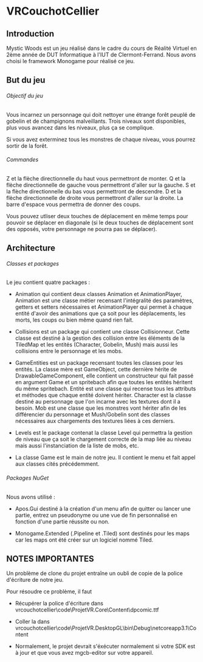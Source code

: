 # VRCouchotCellier

## Introduction

Mystic Woods est un jeu réalisé dans le cadre du cours de Réalité Virtuel en 2ème année de DUT Informatique à l'IUT de Clermont-Ferrand.
Nous avons choisi le framework Monogame pour réalisé ce jeu.


## But du jeu

###### Objectif du jeu

Vous incarnez un personnage qui doit nettoyer une étrange forêt peuplé de gobelin et de champignons malveillants.
Trois niveaux sont disponibles, plus vous avancez dans les niveaux, plus ça se complique.

Si vous avez exterminez tous les monstres de chaque niveau, vous pourrez sortir de la forêt.

###### Commandes

Z et la flèche directionnelle du haut vous permettront de monter.
Q et la flèche directionnelle de gauche vous permettront d'aller sur la gauche.
S et la flèche directionnelle du bas vous permettront de descendre.
D et la flèche directionnelle de droite vous permettront d'aller sur la droite.
La barre d'espace vous permettra de donner des coups.

Vous pouvez utliser deux touches de déplacement en même temps pour pouvoir se déplacer en diagonale (si le deux touches de déplacement sont des opposés, votre personnage ne pourra pas se déplacer).

## Architecture

###### Classes et packages

Le jeu contient quatre packages :

- Animation qui contient deux classes Animation et AnimationPlayer, Animation est une classe métier recensant l'intégralité des paramètres, getters et setters nécessaires et AnimationPlayer qui permet à chaque entité d'avoir des animations que ça soit pour les déplacements, les morts, les coups ou bien même quand rien fait.

- Collisions est un package qui contient une classe Collisionneur. Cette classe est destiné à la gestion des collision entre les éléments de la TiledMap et les entités (Character, Gobelin, Mush) mais aussi les collisions entre le personnage et les mobs.

- GameEntities est un package recensant toutes les classes pour les entités. La classe mère est GameObject, cette dernière hérite de DrawableGameComponent, elle contient un constructeur qui fait passé en argument Game et un spritebach afin que toutes les entités héritent du même spritebach. 
Entité est une classe qui recense tous les attributs et méthodes que chaque entité doivent hériter. 
Character est la classe destiné au personnage que l'on incarne avec les textures dont il a besoin.
Mob est une classe que les monstres vont hériter afin de les différencier du personnage et Mush/Gobelin sont des classes nécessaires aux chargements des textures liées à ces derniers.

- Levels est le package contenat la classe Level qui permettra la gestion de niveau que ça soit le chargement correcte de la map liée au niveau mais aussi l'instanciation de la liste de mobs, etc.

- La classe Game est le main de notre jeu. Il contient le menu et fait appel aux classes cités précédemment.

###### Packages NuGet

Nous avons utilisé :

- Apos.Gui destiné à la création d'un menu afin de quitter ou lancer une partie, entrez un pseudonyme ou une vue de fin personnalisé en fonction d'une partie réussite ou non.

- Monogame.Extended (.Pipeline et .Tiled) sont destinés pour les maps car les maps ont été créer sur un logiciel nommé Tiled.

## NOTES IMPORTANTES 

Un problème de clone du projet entraîne un oubli de copie de la police d'écriture de notre jeu.  

Pour résoudre ce problème, il faut 

- Récupérer la police d'écriture dans vrcouchotcellier\code\ProjetVR.Core\Content\dpcomic.ttf

- Coller la dans vrcouchotcellier\code\ProjetVR.DesktopGL\bin\Debug\netcoreapp3.1\Content

- Normalement, le projet devrait s'éxécuter normalement si votre SDK est à jour et que vous avez mgcb-editor sur votre appareil.